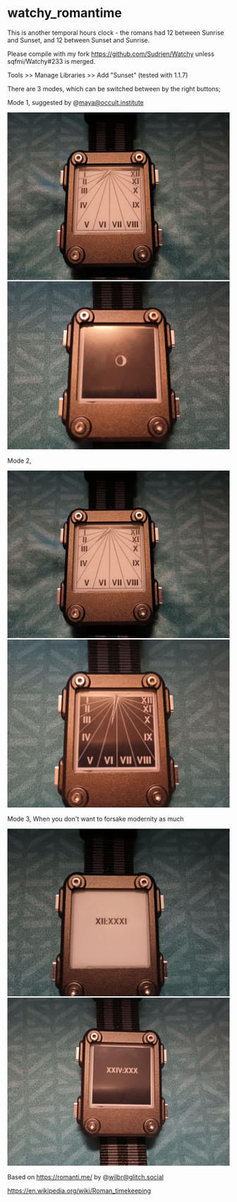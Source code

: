 # watchy_romantime

This is another temporal hours clock - the romans had 12 between Sunrise and Sunset, and 12 between Sunset and Sunrise.

Please compile with my fork https://github.com/Sudrien/Watchy unless sqfmi/Watchy#233 is merged.

Tools >> Manage Libraries >> Add "Sunset" (tested with 1.1.7)

There are 3 modes, which can be switched between by the right buttons;

Mode 1, suggested by @maya@occult.institute



![](watchy_romantime_day_mode12.jpg) 
![](watchy_romantime_night_mode1.jpg)

Mode 2, 


![](watchy_romantime_day_mode12.jpg) 
![](watchy_romantime_night_mode2.jpg)

Mode 3, When you don't want to forsake modernity as much

![](watchy_romantime_day_mode3.jpg) 
![](watchy_romantime_night_mode3.jpg)



Based on https://romanti.me/ by @wilbr@glitch.social

https://en.wikipedia.org/wiki/Roman_timekeeping


